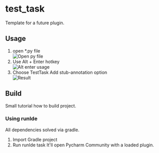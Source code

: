 # test_task

<!-- Plugin description -->
Template for a future plugin. 
<!-- Plugin description end -->

## Usage
1. open *.py file  
![Open py file](https://raw.githubusercontent.com/NikolaiSviridov/test_task/main/assets/open_py_file.jpg?token=AIKNVSISL4GXN4SUEGIG25K7MIATW)
2. Use Alt + Enter hotkey  
![Alt enter usage](https://raw.githubusercontent.com/NikolaiSviridov/test_task/tree/main/assets/use_alt_enter_and_choose_option.jpg?token=AIKNVSISL4GXN4SUEGIG25K7MIATW)
3. Choose TestTask Add stub-annotation option  
![Result](https://raw.githubusercontent.com/NikolaiSviridov/test_task/tree/main/assets/result.jpg?token=AIKNVSISL4GXN4SUEGIG25K7MIATW)

## Build
Small tutorial how to build project.

### Using runIde
All dependencies solved via gradle.
1. Import Gradle project
2. Run runIde task
It'll open Pycharm Community with a loaded plugin.
